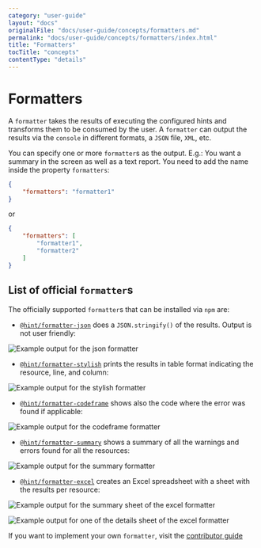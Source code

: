 ```yaml
---
category: "user-guide"
layout: "docs"
originalFile: "docs/user-guide/concepts/formatters.md"
permalink: "docs/user-guide/concepts/formatters/index.html"
title: "Formatters"
tocTitle: "concepts"
contentType: "details"
---
```

# Formatters

A `formatter` takes the results of executing the configured hints and
transforms them to be consumed by the user. A `formatter` can output
the results via the `console` in different formats, a `JSON` file,
`XML`, etc.

You can specify one or more `formatter`s as the output. E.g.: You want
a summary in the screen as well as a text report. You need to add the
name inside the property `formatters`:

```json
{
    "formatters": "formatter1"
}
```

or

```json
{
    "formatters": [
        "formatter1",
        "formatter2"
    ]
}
```

## List of official `formatter`s

The officially supported `formatter`s that can be installed via `npm` are:

* [`@hint/formatter-json`][formatter-json] does a `JSON.stringify()` of
  the results. Output is not user friendly:

![Example output for the json formatter](/static/images/json-output-6f15a72cc8.png)

* [`@hint/formatter-stylish`][formatter-stylish] prints the results in
  table format indicating the resource, line, and column:

![Example output for the stylish formatter](/static/images/stylish-output-c0333ea990.png)

* [`@hint/formatter-codeframe`][formatter-codeframe] shows also the code
  where the error was found if applicable:

![Example output for the codeframe formatter](/static/images/codeframe-315a10f36b.png)

* [`@hint/formatter-summary`][formatter-summary] shows a summary
  of all the warnings and errors found for all the resources:

![Example output for the summary formatter](/static/images/summary-output-3e8d086067.png)

* [`@hint/formatter-excel`][formatter-excel] creates an Excel spreadsheet
  with a sheet with the results per resource:

![Example output for the summary sheet of the excel formatter](/static/images/excel-summary-6f023bede4.png)

![Example output for one of the details sheet of the excel formatter](/static/images/excel-details-396322510d.png)

If you want to implement your own `formatter`, visit the [contributor
guide][contributor guide]

<!-- Link labels: -->

[contributor guide]: ../../../contributor-guide/formatters/
[formatter-json]: https://npmjs.com/package/@hint/formatter-json
[formatter-stylish]: https://npmjs.com/package/@hint/formatter-stylish
[formatter-codeframe]: https://npmjs.com/package/@hint/formatter-codeframe
[formatter-summary]: https://npmjs.com/package/@hint/formatter-summary
[formatter-excel]: https://npmjs.com/package/@hint/formatter-excel
